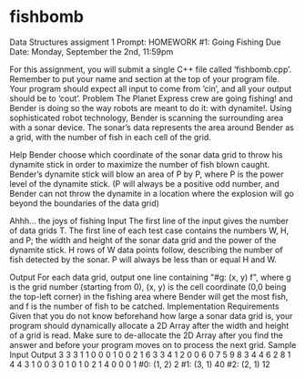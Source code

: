 # fishbomb
Data Structures assigment 1 
Prompt:
HOMEWORK #1:
Going Fishing
Due Date:  Monday, September the 2nd, 11:59pm

For this assignment, you will submit a single C++ file called ‘fishbomb.cpp’. 
Remember to put your name and section at the top of your program file.
Your program should expect all input to come from ‘cin’, and all your output should be to ‘cout’. 
Problem
The Planet Express crew are going fishing! and Bender is doing so the way robots are meant to do it: with dynamite!. Using sophisticated robot technology, Bender is scanning the surrounding area with a sonar device. The sonar’s data represents the area around Bender as a grid, with the number of fish in each cell of the grid. 

Help Bender choose which coordinate of the sonar data grid to throw his dynamite stick in order to maximize the number of fish blown caught. Bender’s dynamite stick will blow an area of P by P, where P is the power level of the dynamite stick.
(P will always be a positive odd number, and Bender can not throw the dynamite in a location where the explosion will go beyond the boundaries of the data grid)

Ahhh… the joys of fishing
Input
The first line of the input gives the number of data grids T. 
The first line of each test case contains the numbers W, H, and P; the width and height of the sonar data grid and the power of the dynamite stick. H rows of W data points follow, describing the number of fish detected by the sonar. P will always be less than or equal H and W.

Output
For each data grid, output one line containing "#g: (x, y) f", where g is the grid number (starting from 0), (x, y) is the cell coordinate (0,0 being the top-left corner) in the fishing area where Bender will get the most fish, and f is the number of fish to be catched.
Implementation Requirements
Given that you do not know beforehand how large a sonar data grid is, your program should dynamically allocate a 2D Array after the width and height of a grid is read. Make sure to de-allocate the 2D Array after you find the answer and before your program moves on to process the next grid.
Sample
Input
Output
3
3 3 1
1 0 0
0 1 0
0 2 1
6 3 3
4 1 2 0 0 6
0 7 5 9 8 3
4 4 6 2 8 1
4 4 3
1 0 0 3
0 1 0 1
0 2 1 4
0 0 0 1
#0: (1, 2) 2
#1: (3, 1) 40
#2: (2, 1) 12

